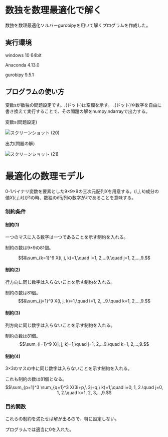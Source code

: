 # 数独を数理最適化で解く
数独を数理最適化ソルバーgurobipyを用いて解くプログラムを作成した。

## 実行環境
windows 10 64bit

Anaconda 4.13.0

gurobipy 9.5.1

## プログラムの使い方
変数sが数独の問題設定です。.(ドット)は空欄を示す。
.(ドット)や数字を自由に書き換えて実行することで、その問題の解をnumpy.ndarrayで出力する。

変数s(問題設定)

![スクリーンショット (20)](https://user-images.githubusercontent.com/108399244/176651104-b50c96be-b961-4279-aec9-89d8e27dbca4.png)

出力(問題の解)

![スクリーンショット (21)](https://user-images.githubusercontent.com/108399244/176651580-d5258da3-4cb2-463b-8f73-86123d3a77dd.png)

# 最適化の数理モデル
0-1バイナリ変数を要素とした9×9×9の三次元配列$X$を用意する。${(i, j, k)}$成分の値${X(i, j, k)}$が1の時、数独の$i$行$j$列の数字が$k$であることを意味する。

### 制約条件
#### 制約(1)
一つのマスに入る数字は一つであることを示す制約を入れる。

制約の数は9×9の81個。

$$&\sum_{k=1}^9 X(i, j, k)=1,\quad i=1, 2,...9.\quad j=1, 2,...,9.$$

#### 制約(2)
行方向に同じ数字は入らないことを示す制約を入れる。

制約の数は81個。
$$&\sum_{j=1}^9 X(i, j, k)=1,\quad i=1, 2,...9.\quad k=1, 2,...,9.$$

#### 制約(3)
列方向に同じ数字は入らないことを示す制約を入れる。

制約の数は81個。
$$\sum_{i=1}^9 X(i, j, k)=1,\quad j=1, 2,...9.\quad k=1, 2,...,9.$$

#### 制約(4)
3×3のマスの中に同じ数字は入らないことを示す制約を入れる。

これも制約の数は81個となる。
$$\sum_{p=1}^3 \sum_{q=1}^3 X(3i+p,\ 3j+q,\ k)=1,\quad i=0, 1, 2.\quad j=0, 1, 2.\quad k=1, 2, 3,...,9.$$

### 目的関数
これらの制約を満たせば解が出るので、特に設定しない。

プログラムでは適当に0を入れた。
